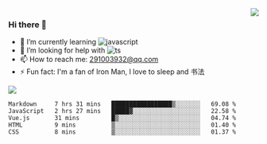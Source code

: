 <img align='right' src='https://github-readme-stats.vercel.app/api?username=niaogege&show_icons=true&theme=radical'/>

### Hi there 👋

- 🌱 I’m currently learning ![javascript](https://img.shields.io/badge/javacript-learn-orange)
- 🤔 I’m looking for help with ![ts](https://img.shields.io/badge/ts-learn-yellow)
- 📫 How to reach me: 291003932@qq.com
- ⚡ Fun fact:  I'm a fan of Iron Man, I love to sleep and 书法

![](https://github-readme-stats.vercel.app/api/top-langs/?username=niaogege&layout=compact)

<!--START_SECTION:waka-->
```text
Markdown     7 hrs 31 mins   █████████████████▒░░░░░░░   69.08 % 
JavaScript   2 hrs 27 mins   █████▓░░░░░░░░░░░░░░░░░░░   22.58 % 
Vue.js       31 mins         █▒░░░░░░░░░░░░░░░░░░░░░░░   04.74 % 
HTML         9 mins          ▒░░░░░░░░░░░░░░░░░░░░░░░░   01.40 % 
CSS          8 mins          ▒░░░░░░░░░░░░░░░░░░░░░░░░   01.37 % 
```
<!--END_SECTION:waka-->

